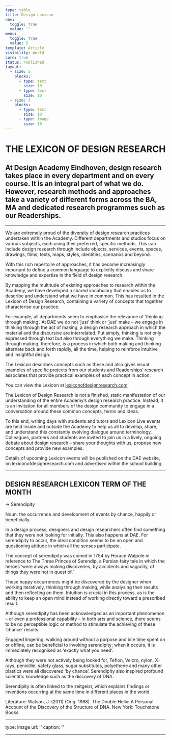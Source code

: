 ```yaml
---
type: table
title: Design Lexicon
nav:
  toggle: true
  value: ''
menu:
  toggle: true
  value: 5
template: Article
visibility: World
core: true
status: Published
layout:
  - size: 5
    blocks:
      - type: text
        size: 10
      - type: text
        size: 10
  - size: 3
    blocks:
      - type: text
        size: 10
      - type: image
        size: 10
---
```


# THE LEXICON OF DESIGN RESEARCH

## At Design Academy Eindhoven, design research takes place in every department and on every course. It is an integral part of what we do. However, research methods and approaches take a variety of different forms across the BA, MA and dedicated research programmes such as our Readerships.

---

We are extremely proud of the diversity of design research practices undertaken within the Academy.
Different departments and studios focus on various subjects, each using their preferred, specific methods. This can include design research through include objects, services, events, spaces, drawings, films, texts, maps, styles, identities, scenarios and beyond. 

With this rich repertoire of approaches, it has become increasingly important to define a common language to explicitly discuss and share knowledge and expertise in the field of design research. 

By mapping the multitude of existing approaches to research within the Academy, we have developed a shared vocabulary that enables us to describe and understand what we have in common. This has resulted in the Lexicon of Design Research, containing a variety of concepts that together characterise our practice. 

For example, all departments seem to emphasise the relevance of ‘thinking through making’. At DAE we do not ‘just’ think or ‘just’ make – we engage in thinking through the act of making, a design research approach in which the material and the discursive are interrelated. Put simply, thinking is not only expressed through text but also through everything we make. Thinking through making, therefore, is a process in which both making and thinking alternate back and forth rapidly, all the time, helping to reinforce intuitive and insightful design.

The Lexicon describes concepts such as these and also gives visual examples of specific projects from our students and Readerships’ research associates that provide practical examples of each concept in action.

You can view the Lexicon at [lexiconofdesignresearch.com](http://www.lexiconofdesignresearch.com/). 

The Lexicon of Design Research is not a finished, static manifestation of our understanding of the entire Academy’s design research practice. Instead, it is an invitation for all members of the design community to engage in a conversation around these common concepts, terms and ideas. 

To this end, writing days with students and tutors and Lexicon Live events are held inside and outside the Academy to help us all to develop, share, and understand this constantly evolving dialogue around terminology. Colleagues, partners and students are invited to join us in a lively, ongoing debate about design research – share your thoughts with us, propose new concepts and provide new examples. 

Details of upcoming Lexicon events will be published on the DAE website, on lexiconofdesignresearch.com and advertised within the school building.

---

## DESIGN RESEARCH LEXICON TERM OF THE MONTH

→ Serendipity

Noun: the occurrence and development of events by chance, happily or beneficially.

In a design process, designers and design researchers often find something that they were not looking for initially. This also happens at DAE. For serendipity to occur, the ideal condition seems to be an open and questioning attitude in which all the senses participate. 

The concept of serendipity was coined in 1754 by Horace Walpole in reference to The Three Princes of Serendip, a Persian fairy tale in which the heroes ‘were always making discoveries, by accidents and sagacity, of things they were not in quest of.’ 

These happy occurrences might be discovered by the designer when working iteratively, thinking through making, while analysing their results and then reflecting on them. Intuition is crucial in this process, as is the ability to keep an open mind instead of working directly toward a prescribed result.

Although serendipity has been acknowledged as an important phenomenon – or even a professional capability – in both arts and science, there seems to be no perceptible logic or method to stimulate the achieving of these ‘chance’ results. 

Engaged lingering, walking around without a purpose and idle time spent on or offline, can be beneficial to invoking serendipity; when it occurs, it is immediately recognised as ‘exactly what you need’. 

Although they were not actively being looked for, Teflon, Velcro, nylon, X-rays, penicillin, safety glass, sugar substitutes, polyethene and many other plastics were all discovered ‘by chance’. Serendipity also inspired profound scientific knowledge such as the discovery of DNA. 

Serendipity is often linked to the zeitgeist, which explains findings or inventions occurring at the same time in different places in the world.

Literature:
Watson, J. (2011) (Orig. 1968). The Double Helix: A Personal Account of the Discovery of the Structure of DNA. New York: Touchstone Books.

---

type: image
url: ''
caption: ''

---
